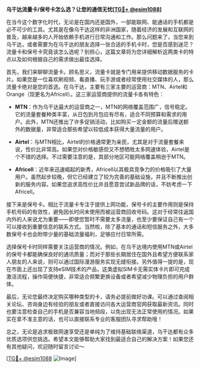 **乌干达流量卡/保号卡怎么选？让您的通信无忧[[TG💪+ @esim1088](https://t.me/s/esim1088)]**

在当今这个数字化时代，无论是在国内还是国外，一部能联网、能通话的手机都是必不可少的工具。尤其是在像乌干达这样的非洲国家，随着经济的发展和互联网的普及，越来越多的人开始依赖手机进行日常沟通和工作。那么问题来了，当您来到乌干达，或者需要为在乌干达的朋友选择一张合适的手机卡时，您是否感到迷茫？流量卡和保号卡究竟该怎么选呢？别担心，这篇文章将为您详细解析这两类卡的特点以及如何根据自己的需求做出最佳选择。

首先，我们来聊聊流量卡。顾名思义，流量卡就是专门用来提供移动数据服务的卡片。如果您是一位喜欢刷视频、看直播、玩手游或者经常使用社交媒体的人，那么流量卡绝对是您的首选。在乌干达，主要有三家主要的运营商：MTN、Airtel和Orange（现更名为Africell）。这三家运营商提供的流量卡各有特色：

- **MTN**：作为乌干达最大的运营商之一，MTN的网络覆盖范围广，信号稳定。它的流量套餐种类丰富，从日包到月包应有尽有，适合不同预算和需求的用户。此外，MTN还推出了许多促销活动，比如购买一定金额的流量后赠送额外的数据量，非常适合那些希望以较低成本获得大量流量的用户。
  
- **Airtel**：与MTN相比，Airtel的价格通常更为亲民，尤其是对于流量套餐来说，性价比非常高。如果您对价格敏感但又不想牺牲太多网速体验，Airtel是个不错的选择。不过需要注意的是，其部分地区可能网络覆盖稍逊于MTN。

- **Africell**：近年来迅速崛起的新秀，Africell以其极具竞争力的价格吸引了大量用户。虽然起步较晚，但它已经建立了较为完善的基础设施，并且不断推出创新的服务内容。如果您追求高性价比并且愿意尝试新品牌的话，不妨考虑一下Africell。

接下来是保号卡。相比于流量卡专注于提供上网功能，保号卡的主要作用则是保持手机号码的有效性，避免因长时间未使用而被运营商回收号码。这对于经常往返国内外的人来说尤为重要——即使您暂时不需要太多流量，也至少要保证自己有一个可以接收到重要信息的联系方式。当然啦，除了基本的通话和短信服务之外，大多数保号卡也会附带少量的基础流量福利，足够应付日常所需。

选择保号卡时同样需要关注运营商的情况。例如，在乌干达境内使用MTN或Airtel的保号卡都能确保良好的通讯质量；而对于那些长期居住在国外且希望方便联系家人朋友的人来说，则可以通过国际漫游服务实现无缝衔接。另外值得一提的是，现在市面上还出现了支持eSIM技术的产品，这类虚拟SIM卡无需实体卡片即可完成激活流程，操作简便快捷，非常适合频繁更换设备或者希望减少物理负担的用户群体。

最后，无论您最终决定购买哪种类型的卡，请务必提前做好功课。可以通过查阅相关论坛、咨询身边有经验的朋友或者直接访问各大运营商官网获取最新资讯。同时也要注意检查自己的手机是否兼容当地频段，以免出现无法正常使用的情况。如果实在拿不准主意的话，也可以直接联系专业的客服团队寻求帮助哦！

总之，无论是追求极致网速享受还是单纯为了维持基础联络渠道，乌干达都有众多优质选项供您挑选。希望本文能够帮助大家找到最适合自己的解决方案！如果您还有其他疑问，欢迎随时留言讨论～

[[TG💪+ @esim1088](https://t.me/s/esim1088) ![Image](https://i.postimg.cc/4NQfJmqS/Snipaste-2025-05-13-00-14-12.png)]